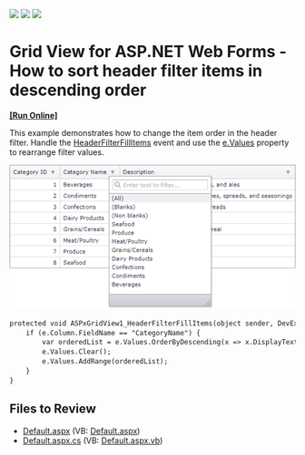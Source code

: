 <!-- default badges list -->
![](https://img.shields.io/endpoint?url=https://codecentral.devexpress.com/api/v1/VersionRange/128535819/13.1.8%2B)
[![](https://img.shields.io/badge/Open_in_DevExpress_Support_Center-FF7200?style=flat-square&logo=DevExpress&logoColor=white)](https://supportcenter.devexpress.com/ticket/details/E4966)
[![](https://img.shields.io/badge/📖_How_to_use_DevExpress_Examples-e9f6fc?style=flat-square)](https://docs.devexpress.com/GeneralInformation/403183)
<!-- default badges end -->

# Grid View for ASP.NET Web Forms - How to sort header filter items in descending order
<!-- run online -->
**[[Run Online]](https://codecentral.devexpress.com/e4966/)**
<!-- run online end -->

This example demonstrates how to change the item order in the header filter. Handle the [HeaderFilterFillItems](https://docs.devexpress.com/AspNet/DevExpress.Web.ASPxGridView.HeaderFilterFillItems) event and use the [e.Values](https://docs.devexpress.com/AspNet/DevExpress.Web.ASPxGridHeaderFilterEventArgs.Values) property to rearrange filter values.

![](grid-header-filter-with-descending-order.png)

```aspx
protected void ASPxGridView1_HeaderFilterFillItems(object sender, DevExpress.Web.ASPxGridViewHeaderFilterEventArgs e) {
    if (e.Column.FieldName == "CategoryName") {
        var orderedList = e.Values.OrderByDescending(x => x.DisplayText, new MyComparer()).ToList();
        e.Values.Clear();
        e.Values.AddRange(orderedList);
    }        
}
```

## Files to Review

* [Default.aspx](./CS/WebSite/Default.aspx) (VB: [Default.aspx](./VB/WebSite/Default.aspx))
* [Default.aspx.cs](./CS/WebSite/Default.aspx.cs) (VB: [Default.aspx.vb](./VB/WebSite/Default.aspx.vb))
